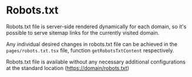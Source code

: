 # Robots.txt

Robots.txt file is server-side rendered dynamically for each domain, so it's possible to serve sitemap links for the currently visited domain.

Any individual desired changes in robots.txt file can be achieved in the `pages/robots.txt.tsx` file, function `getRobotsTxtContent` respectively.

Robots.txt file is available without any necessary additional configurations at the standard location (<https://domain/robots.txt>)
